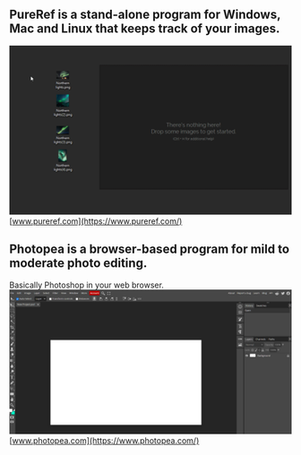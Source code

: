 ## PureRef is a stand-alone program for Windows, Mac and Linux that keeps track of your images.
![Screenshot](pureref.gif)
[www.pureref.com](https://www.pureref.com/)

## Photopea is a browser-based program for mild to moderate photo editing.
Basically Photoshop in your web browser.
![Screenshot](photopea.png)
[www.photopea.com](https://www.photopea.com/)

